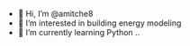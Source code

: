 - 👋 Hi, I’m @amitche8
- 👀 I’m interested in building energy modeling
- 🌱 I’m currently learning Python
..

<!---
amitche8/amitche8 is a ✨ special ✨ repository because its `README.md` (this file) appears on your GitHub profile.
You can click the Preview link to take a look at your changes.
--->

